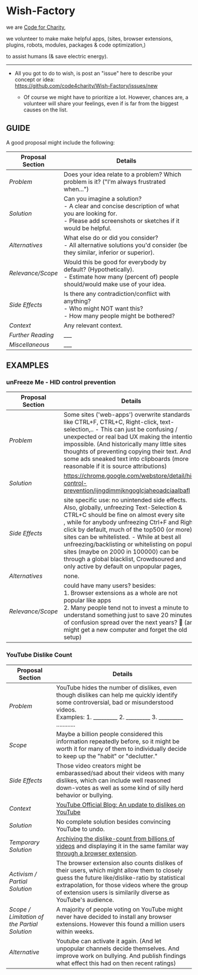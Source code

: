 # Wish-Factory

we are [Code for Charity](https://github.com/code-for-charity),

we volunteer to make make helpful apps, (sites, browser extensions, plugins, robots, modules, packages & code optimization,)

to assist humans (& save electric energy).

------

 -  All you got to do to wish, is post an "issue" here to describe your concept or idea:  
    https://github.com/code4charity/Wish-Factory/issues/new 

     -  Of course we might have to prioritize a lot. However, chances are, a volunteer will share your feelings, even if is far from the biggest causes on the list.

## GUIDE

A good proposal might include the following:

Proposal Section | Details
------------ | ----------
*Problem* | Does your idea relate to a problem? Which problem is it? ("I'm always frustrated when...")
*Solution* | Can you imagine a solution?<br>- A clear and concise description of what you are looking for.<br>- Please add screenshots or sketches if it would be helpful.
*Alternatives* | What else do or did you consider? <br> - All alternative solutions you'd consider (be they similar, inferior or superior).
*Relevance/Scope* | Would this be good for everybody by default? (Hypothetically).<br>- Estimate how many (percent of) people should/would make use of your idea.
*Side Effects* | Is there any contradiction/conflict with anything?<br>- Who might NOT want this?<br>- How many people might be bothered?
*Context* | Any relevant context.
*Further Reading* | ___
*Miscellaneous* | ___


## EXAMPLES
### unFreeze Me - HID control prevention
Proposal Section | Details
------------ | ----------
*Problem* | Some sites ('web-apps') overwrite standards like CTRL+F, CTRL+C, Right-click, text-selection,.. - This can just be confusing / unexpected or real bad UX making the intention impossible. (And historically many little sites thoughts of preventing copying their text. And some ads sneaked text into clipboards (more reasonable if it is source attributions)
*Solution* |  https://chrome.google.com/webstore/detail/hid-control-prevention/ijngdimmjkngoglcjaheoadciaalbafl 
*Side Effects* | site specific use: no unintended side effects.  <br> Also, globally, unfreezing Text-Selection & CTRL+C should be fine on almost every site <br>, while for anybody unfreezing Ctrl+F and Right-click by default, much of the top500 (or more) sites can be whitelisted.  - While at best all unfreezing/backlisting or whitelisting on popular sites (maybe on 2000 in 100000) can be through a global blacklist, Crowdsoured and only active by default on unpopular pages,
*Alternatives* | none. 
*Relevance/Scope* | could have many users?  besides: <br> 1. Browser extensions as a whole are not popular like apps <br> 2. Many people tend not to invest a minute to understand something just to save 20 minutes of confusion spread over the next years? 🤔 (and might get a new computer and forget the old setup)   

### YouTube Dislike Count

Proposal Section | Details
------------ | -------------
*Problem* | YouTube hides the number of dislikes, even though dislikes can help me quickly identify some controversial, bad or misunderstood videos.<br> Examples: 1. _________  2. _________ 3. _________   ............
*Scope*  | Maybe a billion people considered this information repeatedly before, so it might be worth it for many of them to individually decide to keep up the "habit" or "declutter."
*Side Effects* | Those video creators might be embarassed/sad about their videos with many dislikes, which can include well reasoned down-votes as well as some kind of silly herd behavior or bullying.
*Context* | [YouTube Official Blog: An update to dislikes on YouTube](https://blog.youtube/news-and-events/update-to-youtube/)
*Solution* | No complete solution besides convincing YouTube to undo.  
*Temporary Solution* | [Archiving the dislike-count from billions of videos](http://wiki.archiveteam.org/index.php/YouTube#Removal_of_public_video_dislikes_.28December_2021.29) and displaying it in the same familar way [through a browser extension](https://addons.mozilla.org/en-US/firefox/addon/return-youtube-dislikes/).
*Activism / <br>Partial Solution* | The browser extension also counts dislikes of their users, which might allow them to closely guess the future like/dislike-ratio by statistical extrapolation, for those videos where the group of extension users is similarily diverse as YouTube's audience.
*Scope / Limitation of the Partial Solution* | A majority of people voting on YouTube might never have decided to install any browser extensions. However this found a million users within weeks.
*Alternative* | Youtube can activate it again. (And let unpopular channels decide themselves. And improve work on bullying. And publish findings what effect this had on then recent ratings)
